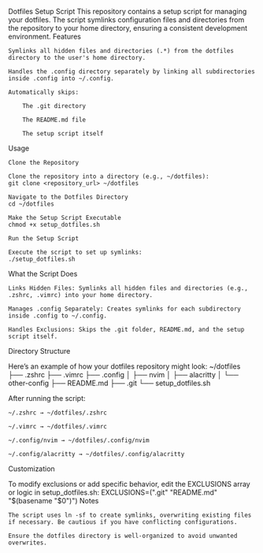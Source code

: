 Dotfiles Setup Script
This repository contains a setup script for managing your dotfiles. The script symlinks configuration files and directories from the repository to your home directory, ensuring a consistent development environment.
Features

    Symlinks all hidden files and directories (.*) from the dotfiles directory to the user's home directory.

    Handles the .config directory separately by linking all subdirectories inside .config into ~/.config.

    Automatically skips:

        The .git directory

        The README.md file

        The setup script itself

Usage

    Clone the Repository

    Clone the repository into a directory (e.g., ~/dotfiles):
    git clone <repository_url> ~/dotfiles

    Navigate to the Dotfiles Directory
    cd ~/dotfiles

    Make the Setup Script Executable
    chmod +x setup_dotfiles.sh

    Run the Setup Script

    Execute the script to set up symlinks:
    ./setup_dotfiles.sh

What the Script Does

    Links Hidden Files: Symlinks all hidden files and directories (e.g., .zshrc, .vimrc) into your home directory.

    Manages .config Separately: Creates symlinks for each subdirectory inside .config to ~/.config.

    Handles Exclusions: Skips the .git folder, README.md, and the setup script itself.

Directory Structure

Here’s an example of how your dotfiles repository might look:
~/dotfiles
├── .zshrc
├── .vimrc
├── .config
│   ├── nvim
│   ├── alacritty
│   └── other-config
├── README.md
├── .git
└── setup_dotfiles.sh

After running the script:

    ~/.zshrc → ~/dotfiles/.zshrc

    ~/.vimrc → ~/dotfiles/.vimrc

    ~/.config/nvim → ~/dotfiles/.config/nvim

    ~/.config/alacritty → ~/dotfiles/.config/alacritty

Customization

To modify exclusions or add specific behavior, edit the EXCLUSIONS array or logic in setup_dotfiles.sh:
EXCLUSIONS=(".git" "README.md" "$(basename "$0")")
Notes

    The script uses ln -sf to create symlinks, overwriting existing files if necessary. Be cautious if you have conflicting configurations.

    Ensure the dotfiles directory is well-organized to avoid unwanted overwrites.

